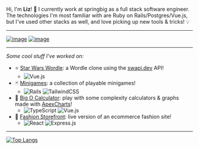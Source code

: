 Hi, I'm **Liz**! 👋 I currently work at springbig as a full stack software engineer. The technologies I'm most familiar with are Ruby on Rails/Postgres/Vue.js, but I've used other stacks as well, and love picking up new tools & tricks! 💡

<hr/>

[![image](https://img.shields.io/badge/LinkedIn-0077B5?style=for-the-badge&logo=linkedin&logoColor=white)](https://www.linkedin.com/in/eawatkins/)
[![image](https://img.shields.io/badge/css--battle-profile-brightgreen?style=for-the-badge)](https://cssbattle.dev/player/eaw)

<hr/>

_Some cool stuff I've worked on:_

- ⭐ [Star Wars Wordle](https://github.com/e-a-w/star-wars-wordle): a Wordle clone using the [swapi.dev](https://swapi.dev) API!
  - ![Vue.js](https://img.shields.io/badge/vuejs-%2335495e.svg?style=flat-square&logo=vuedotjs&logoColor=%234FC08D)
- 🃏 [Minigames](https://github.com/e-a-w/minigames): a collection of playable minigames!
  - ![Rails](https://img.shields.io/badge/rails-%23CC0000.svg?style=flat-square&logo=ruby-on-rails&logoColor=white) ![TailwindCSS](https://img.shields.io/badge/tailwindcss-%2338B2AC.svg?style=flat-square&logo=tailwind-css&logoColor=white)
- 🧮 [Big O Calculator](https://github.com/e-a-w/big-o-stats): play with some complexity calculators & graphs made with [ApexCharts](https://apexcharts.com/)!
  - ![TypeScript](https://img.shields.io/badge/typescript-%23007ACC.svg?style=flat-square&logo=typescript&logoColor=white) ![Vue.js](https://img.shields.io/badge/vuejs-%2335495e.svg?style=flat-square&logo=vuedotjs&logoColor=%234FC08D)
- 👜 [Fashion Storefront](https://github.com/e-a-w/fashion-mockup): live version of an ecommerce fashion site!
  - ![React](https://img.shields.io/badge/react-%2320232a.svg?style=flat-square&logo=react&logoColor=%2361DAFB) ![Express.js](https://img.shields.io/badge/express.js-%23404d59.svg?style=flat-square&logo=express&logoColor=%2361DAFB)
  
<hr/>

[![Top Langs](https://github-readme-stats-git-master.e-a-w.vercel.app/api/top-langs/?username=e-a-w&count_private=true&langs_count=10&theme=tokyonight&layout=compact)](https://github.com/anuraghazra/github-readme-stats)
